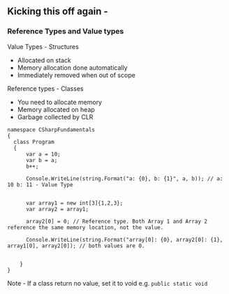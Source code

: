 ## Kicking this off again - 

### Reference Types and Value types

Value Types - Structures
* Allocated on stack
* Memory allocation done automatically
* Immediately removed when out of scope

Reference types - Classes
* You need to allocate memory
* Memory allocated on heap
* Garbage collected by CLR


``` 
namespace CSharpFundamentals
{
  class Program
  {
      var a = 10;
      var b = a;
      b++;
      
      Console.WriteLine(string.Format("a: {0}, b: {1}", a, b)); // a: 10 b: 11 - Value Type
      
      
      var array1 = new int[3]{1,2,3};
      var array2 = array1;
      
      array2[0] = 0; // Reference type. Both Array 1 and Array 2 reference the same memory location, not the value.
      
      Console.WriteLine(string.Format("array[0]: {0}, array2[0]: {1}, array1[0], array2[0]); // both values are 0. 
      
      
    }
}

``` 


Note - If a class return no value, set it to void e.g. ``` public static void ```

